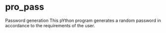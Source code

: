 # pro_pass
Password generation
This pYthon program generates a random password in accordance to the requirements of the user.
